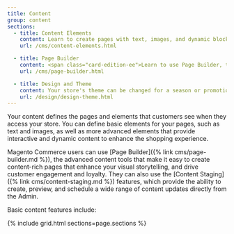 ```yaml
---
title: Content
group: content
sections:
  - title: Content Elements
    content: Learn to create pages with text, images, and dynamic blocks of content that can be incorporated into your store navigation and linked to other pages.
    url: /cms/content-elements.html

  - title: Page Builder
    content: <span class="card-edition-ee">Learn to use Page Builder, the advanced content tools that make it easy to create content-rich pages that enhance your visual storytelling, and drive customer engagement and loyalty.</span>
    url: /cms/page-builder.html

  - title: Design and Theme
    content: Your store's theme can be changed for a season or promotion. Learn about page layouts, how to apply a new theme to your store, and simple design changes that you can make from the Admin.
    url: /design/design-theme.html
---
```


Your content defines the pages and elements that customers see when they access your store. You can define basic elements for your pages, such as text and images, as well as more advanced elements that provide interactive and dynamic content to enhance the shopping experience.


Magento Commerce users can use [Page Builder]({% link cms/page-builder.md %}), the advanced content tools that make it easy to create content-rich pages that enhance your visual storytelling, and drive customer engagement and loyalty. They can also use the [Content Staging]({% link cms/content-staging.md %}) features, which provide the ability to create, preview, and schedule a wide range of content updates directly from the Admin.

Basic content features include:

{% include grid.html sections=page.sections %}
